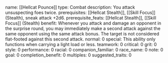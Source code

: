 name: [[Hellcat Pounce]]
type: Combat
description: You attack unsuspecting foes twice.
prerequisites: [[Hellcat Stealth]], [[Skill Focus]] (Stealth), sneak attack +2d6.
prerequisite_feats: [[Hellcat Stealth]], [[Skill Focus]] (Stealth)
benefit: Whenever you attack and damage an opponent in the surprise round, you may immediately make a second attack against the same opponent using the same attack bonus. The target is not considered flat-footed against this second attack.
normal: 0
special: This ability only functions when carrying a light load or less.
teamwork: 0
critical: 0
grit: 0
style: 0
performance: 0
racial: 0
companion_familiar: 0
race_name: 0
note: 0
goal: 0
completion_benefit: 0
multiples: 0
suggested_traits: 0
